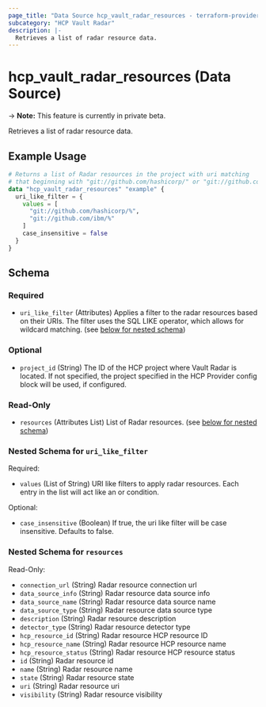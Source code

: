 ```yaml
---
page_title: "Data Source hcp_vault_radar_resources - terraform-provider-hcp"
subcategory: "HCP Vault Radar"
description: |-
  Retrieves a list of radar resource data.
---
```


# hcp_vault_radar_resources (Data Source)

-> **Note:** This feature is currently in private beta.

Retrieves a list of radar resource data.

## Example Usage

```terraform
# Returns a list of Radar resources in the project with uri matching
# that beginning with "git://github.com/hashicorp/" or "git://github.com/ibm/".
data "hcp_vault_radar_resources" "example" {
  uri_like_filter = {
    values = [
      "git://github.com/hashicorp/%",
      "git://github.com/ibm/%"
    ]
    case_insensitive = false
  }
}
```

<!-- schema generated by tfplugindocs -->
## Schema

### Required

- `uri_like_filter` (Attributes) Applies a filter to the radar resources based on their URIs. The filter uses the SQL LIKE operator, which allows for wildcard matching. (see [below for nested schema](#nestedatt--uri_like_filter))

### Optional

- `project_id` (String) The ID of the HCP project where Vault Radar is located. If not specified, the project specified in the HCP Provider config block will be used, if configured.

### Read-Only

- `resources` (Attributes List) List of Radar resources. (see [below for nested schema](#nestedatt--resources))

<a id="nestedatt--uri_like_filter"></a>
### Nested Schema for `uri_like_filter`

Required:

- `values` (List of String) URI like filters to apply radar resources. Each entry in the list will act like an or condition.

Optional:

- `case_insensitive` (Boolean) If true, the uri like filter will be case insensitive. Defaults to false.


<a id="nestedatt--resources"></a>
### Nested Schema for `resources`

Read-Only:

- `connection_url` (String) Radar resource connection url
- `data_source_info` (String) Radar resource data source info
- `data_source_name` (String) Radar resource data source name
- `data_source_type` (String) Radar resource data source type
- `description` (String) Radar resource description
- `detector_type` (String) Radar resource detector type
- `hcp_resource_id` (String) Radar resource HCP resource ID
- `hcp_resource_name` (String) Radar resource HCP resource name
- `hcp_resource_status` (String) Radar resource HCP resource status
- `id` (String) Radar resource id
- `name` (String) Radar resource name
- `state` (String) Radar resource state
- `uri` (String) Radar resource uri
- `visibility` (String) Radar resource visibility
